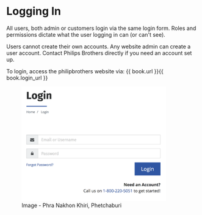 # Logging In
All users, both admin or customers login via the same login form. Roles and permissions dictate what the user logging in can \(or can't see)\.
  
Users cannot create their own accounts. Any website admin can create a user account. Contact Philips Brothers directly if you need an account set up.

To login, access the philipbrothers website via: {{ book.url }}{{ book.login_url }}


<figure>
    <img src="/assets/login.png" height="300" />
    <figcaption>Image - Phra Nakhon Khiri, Phetchaburi</figcaption>
</figure>

